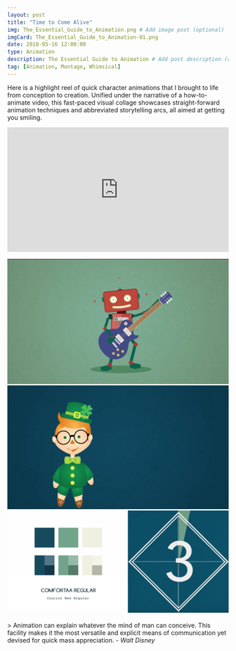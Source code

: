 ```yaml
---
layout: post
title: "Time to Come Alive"
img: The_Essential_Guide_to_Animation.png # Add image post (optional)
imgCard: The_Essential_Guide_to_Animation-01.png
date: 2018-05-16 12:00:00 
type: Animation
description: The Essential Guide to Animation # Add post description (optional)
tag: [Animation, Montage, Whimsical]
---
```

Here is a highlight reel of quick character animations that I brought to life from conception to creation.  Unified under the narrative of a how-to-animate video, this fast-paced visual collage showcases straight-forward animation techniques and abbreviated storytelling arcs, all aimed at getting you smiling. 

<div style="padding:56.25% 0 0 0;position:relative;"><iframe src="https://player.vimeo.com/video/270125816?byline=0&portrait=0" style="position:absolute;top:0;left:0;width:100%;height:100%;" frameborder="0" webkitallowfullscreen mozallowfullscreen allowfullscreen></iframe></div><script src="https://player.vimeo.com/api/player.js"></script>
<br/>
<div class="post_image_addl">
    <img src="/assets/img/The_Animation-Robot.png" alt="Still of Robot from the Animation">
</div>
<div class="post_image_addl">
    <img src="/assets/img/The_Animation-Leprechaun.png" alt="Still of Leprechaun from the Animation">
</div>
<div class="post_image_addl">
    <img src="/assets/img/The_Essential_Guide_to_Animation-Colors.png" alt="Color Palette and Text Selection for Animation">
</div>
<br/>
> Animation can explain whatever the mind of man can conceive. This facility makes it the most versatile and explicit means of communication yet devised for quick mass appreciation. <cite>- Walt Disney</cite>